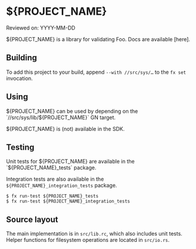 # ${PROJECT_NAME}

Reviewed on: YYYY-MM-DD

${PROJECT_NAME} is a library for validating Foo. Docs are available [here].

## Building

To add this project to your build, append `--with //src/sys/…` to the `fx
set` invocation.

## Using

${PROJECT_NAME} can be used by depending on the `//src/sys/lib/${PROJECT_NAME}`
GN target.

${PROJECT_NAME} is (not) available in the SDK.

## Testing

Unit tests for ${PROJECT_NAME} are available in the `${PROJECT_NAME}_tests`
package.

Integration tests are also available in the `${PROJECT_NAME}_integration_tests`
package.

```
$ fx run-test ${PROJECT_NAME}_tests
$ fx run-test ${PROJECT_NAME}_integration_tests
```

## Source layout

The main implementation is in `src/lib.rc`, which also includes unit tests.
Helper functions for filesystem operations are located in `src/io.rs`.
